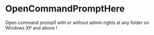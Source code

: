 # OpenCommandPromptHere
 Open command promptآ with or without admin rights at any folder on Windows XP and above !
